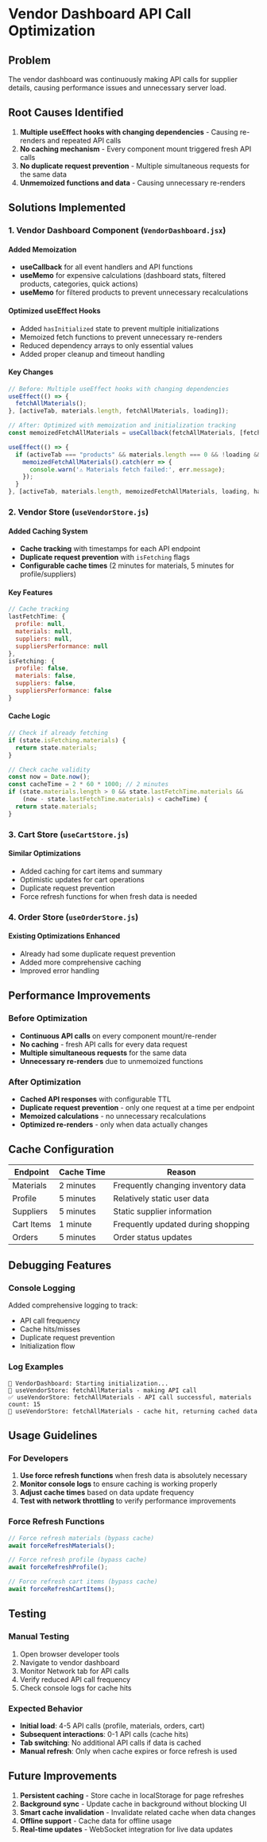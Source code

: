 # Vendor Dashboard API Call Optimization

## Problem
The vendor dashboard was continuously making API calls for supplier details, causing performance issues and unnecessary server load.

## Root Causes Identified

1. **Multiple useEffect hooks with changing dependencies** - Causing re-renders and repeated API calls
2. **No caching mechanism** - Every component mount triggered fresh API calls
3. **No duplicate request prevention** - Multiple simultaneous requests for the same data
4. **Unmemoized functions and data** - Causing unnecessary re-renders

## Solutions Implemented

### 1. Vendor Dashboard Component (`VendorDashboard.jsx`)

#### Added Memoization
- **useCallback** for all event handlers and API functions
- **useMemo** for expensive calculations (dashboard stats, filtered products, categories, quick actions)
- **useMemo** for filtered products to prevent unnecessary recalculations

#### Optimized useEffect Hooks
- Added `hasInitialized` state to prevent multiple initializations
- Memoized fetch functions to prevent unnecessary re-renders
- Reduced dependency arrays to only essential values
- Added proper cleanup and timeout handling

#### Key Changes
```javascript
// Before: Multiple useEffect hooks with changing dependencies
useEffect(() => {
  fetchAllMaterials();
}, [activeTab, materials.length, fetchAllMaterials, loading]);

// After: Optimized with memoization and initialization tracking
const memoizedFetchAllMaterials = useCallback(fetchAllMaterials, [fetchAllMaterials]);

useEffect(() => {
  if (activeTab === "products" && materials.length === 0 && !loading && hasInitialized) {
    memoizedFetchAllMaterials().catch(err => {
      console.warn('⚠️ Materials fetch failed:', err.message);
    });
  }
}, [activeTab, materials.length, memoizedFetchAllMaterials, loading, hasInitialized]);
```

### 2. Vendor Store (`useVendorStore.js`)

#### Added Caching System
- **Cache tracking** with timestamps for each API endpoint
- **Duplicate request prevention** with `isFetching` flags
- **Configurable cache times** (2 minutes for materials, 5 minutes for profile/suppliers)

#### Key Features
```javascript
// Cache tracking
lastFetchTime: {
  profile: null,
  materials: null,
  suppliers: null,
  suppliersPerformance: null
},
isFetching: {
  profile: false,
  materials: false,
  suppliers: false,
  suppliersPerformance: false
}
```

#### Cache Logic
```javascript
// Check if already fetching
if (state.isFetching.materials) {
  return state.materials;
}

// Check cache validity
const now = Date.now();
const cacheTime = 2 * 60 * 1000; // 2 minutes
if (state.materials.length > 0 && state.lastFetchTime.materials && 
    (now - state.lastFetchTime.materials) < cacheTime) {
  return state.materials;
}
```

### 3. Cart Store (`useCartStore.js`)

#### Similar Optimizations
- Added caching for cart items and summary
- Optimistic updates for cart operations
- Duplicate request prevention
- Force refresh functions for when fresh data is needed

### 4. Order Store (`useOrderStore.js`)

#### Existing Optimizations Enhanced
- Already had some duplicate request prevention
- Added more comprehensive caching
- Improved error handling

## Performance Improvements

### Before Optimization
- **Continuous API calls** on every component mount/re-render
- **No caching** - fresh API calls for every data request
- **Multiple simultaneous requests** for the same data
- **Unnecessary re-renders** due to unmemoized functions

### After Optimization
- **Cached API responses** with configurable TTL
- **Duplicate request prevention** - only one request at a time per endpoint
- **Memoized calculations** - no unnecessary recalculations
- **Optimized re-renders** - only when data actually changes

## Cache Configuration

| Endpoint | Cache Time | Reason |
|----------|------------|---------|
| Materials | 2 minutes | Frequently changing inventory data |
| Profile | 5 minutes | Relatively static user data |
| Suppliers | 5 minutes | Static supplier information |
| Cart Items | 1 minute | Frequently updated during shopping |
| Orders | 5 minutes | Order status updates |

## Debugging Features

### Console Logging
Added comprehensive logging to track:
- API call frequency
- Cache hits/misses
- Duplicate request prevention
- Initialization flow

### Log Examples
```
🚀 VendorDashboard: Starting initialization...
📡 useVendorStore: fetchAllMaterials - making API call
✅ useVendorStore: fetchAllMaterials - API call successful, materials count: 15
💾 useVendorStore: fetchAllMaterials - cache hit, returning cached data
```

## Usage Guidelines

### For Developers
1. **Use force refresh functions** when fresh data is absolutely necessary
2. **Monitor console logs** to ensure caching is working properly
3. **Adjust cache times** based on data update frequency
4. **Test with network throttling** to verify performance improvements

### Force Refresh Functions
```javascript
// Force refresh materials (bypass cache)
await forceRefreshMaterials();

// Force refresh profile (bypass cache)
await forceRefreshProfile();

// Force refresh cart items (bypass cache)
await forceRefreshCartItems();
```

## Testing

### Manual Testing
1. Open browser developer tools
2. Navigate to vendor dashboard
3. Monitor Network tab for API calls
4. Verify reduced API call frequency
5. Check console logs for cache hits

### Expected Behavior
- **Initial load**: 4-5 API calls (profile, materials, orders, cart)
- **Subsequent interactions**: 0-1 API calls (cache hits)
- **Tab switching**: No additional API calls if data is cached
- **Manual refresh**: Only when cache expires or force refresh is used

## Future Improvements

1. **Persistent caching** - Store cache in localStorage for page refreshes
2. **Background sync** - Update cache in background without blocking UI
3. **Smart cache invalidation** - Invalidate related cache when data changes
4. **Offline support** - Cache data for offline usage
5. **Real-time updates** - WebSocket integration for live data updates 